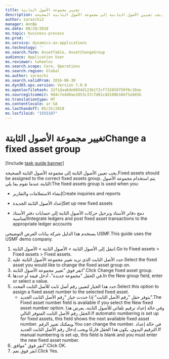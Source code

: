 ```yaml
---
title: تغيير مجموعة الأصول الثابتة
description: يجب تعيين الأصول الثابتة إلى مجموعة الأصول الثابتة الصحيحة.
author: saraschi2
manager: AnnBe
ms.date: 08/29/2018
ms.topic: business-process
ms.prod: ''
ms.service: dynamics-ax-applications
ms.technology: ''
ms.search.form: AssetTable, AssetChangeGroup
audience: Application User
ms.reviewer: twheeloc
ms.search.scope: Core, Operations
ms.search.region: Global
ms.author: saraschi
ms.search.validFrom: 2016-06-30
ms.dyn365.ops.version: Version 7.0.0
ms.openlocfilehash: 32f1daa6de6034d123b1f2cf732059759f6c10ae
ms.sourcegitcommit: 9d4c7edd0ae2053c37c7d81cdd180b16bf3a9d3b
ms.translationtype: HT
ms.contentlocale: ar-SA
ms.lasthandoff: 05/15/2019
ms.locfileid: "1555187"
---
```

# <a name="change-a-fixed-asset-group"></a><span data-ttu-id="dbb3c-103">تغيير مجموعة الأصول الثابتة</span><span class="sxs-lookup"><span data-stu-id="dbb3c-103">Change a fixed asset group</span></span>

[!include [task guide banner](../../includes/task-guide-banner.md)]

<span data-ttu-id="dbb3c-104">يجب تعيين الأصول الثابتة إلى مجموعة الأصول الثابتة الصحيحة.</span><span class="sxs-lookup"><span data-stu-id="dbb3c-104">Fixed assets should be assigned to the correct fixed assets group.</span></span> <span data-ttu-id="dbb3c-105">يتم استخدام مجموعة الأصول الثابتة عندما تقوم بما يلي:</span><span class="sxs-lookup"><span data-stu-id="dbb3c-105">The fixed assets group is used when you:</span></span>

 - <span data-ttu-id="dbb3c-106">إنشاء الاستعلامات والتقارير</span><span class="sxs-lookup"><span data-stu-id="dbb3c-106">Create inquiries and reports</span></span>

 - <span data-ttu-id="dbb3c-107">إعداد الأصول الثابتة الجديدة</span><span class="sxs-lookup"><span data-stu-id="dbb3c-107">Set up new fixed assets</span></span>

 - <span data-ttu-id="dbb3c-108">دمج دفاتر الأستاذ وترحيل حركات الأصول الثابتة إلى حسابات دفتر الأستاذ المناسبة</span><span class="sxs-lookup"><span data-stu-id="dbb3c-108">Integrate ledgers and post fixed asset transactions to the appropriate ledger accounts</span></span>

<span data-ttu-id="dbb3c-109">يستخدم هذا الدليل شركة بيانات العرض التوضيحي USMF.</span><span class="sxs-lookup"><span data-stu-id="dbb3c-109">This guide uses the USMF demo company.</span></span>

1. <span data-ttu-id="dbb3c-110">انتقل إلى الأصول الثابتة > الأصول الثابتة > الأصول الثابتة.</span><span class="sxs-lookup"><span data-stu-id="dbb3c-110">Go to Fixed assets > Fixed assets > Fixed assets.</span></span>
2. <span data-ttu-id="dbb3c-111">حدد الأصل الثابت الذي تريد تغيير مجموعة الأصول الثابتة عليه.</span><span class="sxs-lookup"><span data-stu-id="dbb3c-111">Select the fixed asset you would like to change the fixed asset group on.</span></span>
3. <span data-ttu-id="dbb3c-112">انقر فوق "تغيير مجموعة الأصول الثابتة".</span><span class="sxs-lookup"><span data-stu-id="dbb3c-112">Click Change fixed asset group.</span></span>
4. <span data-ttu-id="dbb3c-113">في الحقل "مجموعة جديدة"، أدخل قيمة أو حددها.</span><span class="sxs-lookup"><span data-stu-id="dbb3c-113">In the New group field, enter or select a value.</span></span>
5. <span data-ttu-id="dbb3c-114">حدد هذا الخيار لتعيين رقم أصل ثابت للأصل الثابت المحدد.</span><span class="sxs-lookup"><span data-stu-id="dbb3c-114">Select this option to assign a fixed asset number to the selected fixed asset.</span></span>
    * <span data-ttu-id="dbb3c-115">يتوفر حقل "رقم الأصل الثابت" إذا حددت خيار "رقم الأصل الثابت الجديد".</span><span class="sxs-lookup"><span data-stu-id="dbb3c-115">The Fixed asset number field is available if you select the New fixed asset number option.</span></span>   <span data-ttu-id="dbb3c-116">وفي حالة إعداد ترقيم تلقائي للأصول الثابتة، يعرض هذا الحقل رقم الأصل الثابت المتوفر التالي.</span><span class="sxs-lookup"><span data-stu-id="dbb3c-116">If automatic numbering is set up for fixed assets, this field shows the next available fixed asset number.</span></span> <span data-ttu-id="dbb3c-117">ويمكنك تغيير الرقم.</span><span class="sxs-lookup"><span data-stu-id="dbb3c-117">You can change the number.</span></span>   <span data-ttu-id="dbb3c-118">في حالة إعداد الترقيم اليدوي، يكون هذا الحقل فارغًا ويجب إدخال رقم الأصل الثابت الجديد.</span><span class="sxs-lookup"><span data-stu-id="dbb3c-118">If manual numbering is set up, this field is blank and you must enter the new fixed asset number.</span></span>     
6. <span data-ttu-id="dbb3c-119">انقر فوق "موافق".</span><span class="sxs-lookup"><span data-stu-id="dbb3c-119">Click OK.</span></span>
7. <span data-ttu-id="dbb3c-120">انقر فوق نعم.</span><span class="sxs-lookup"><span data-stu-id="dbb3c-120">Click Yes.</span></span>

